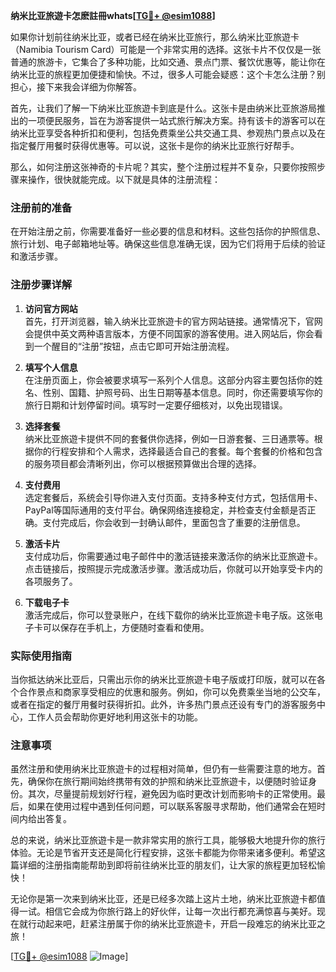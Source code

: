 **纳米比亚旅遊卡怎麽註冊whats[[TG💪+ @esim1088](https://t.me/s/esim1088)]**

如果你计划前往纳米比亚，或者已经在纳米比亚旅行，那么纳米比亚旅遊卡（Namibia Tourism Card）可能是一个非常实用的选择。这张卡片不仅仅是一张普通的旅游卡，它集合了多种功能，比如交通、景点门票、餐饮优惠等，能让你在纳米比亚的旅程更加便捷和愉快。不过，很多人可能会疑惑：这个卡怎么注册？别担心，接下来我会详细为你解答。

首先，让我们了解一下纳米比亚旅遊卡到底是什么。这张卡是由纳米比亚旅游局推出的一项便民服务，旨在为游客提供一站式旅行解决方案。持有该卡的游客可以在纳米比亚享受各种折扣和便利，包括免费乘坐公共交通工具、参观热门景点以及在指定餐厅用餐时获得优惠等。可以说，这张卡是你的纳米比亚旅行好帮手。

那么，如何注册这张神奇的卡片呢？其实，整个注册过程并不复杂，只要你按照步骤来操作，很快就能完成。以下就是具体的注册流程：

### 注册前的准备

在开始注册之前，你需要准备好一些必要的信息和材料。这些包括你的护照信息、旅行计划、电子邮箱地址等。确保这些信息准确无误，因为它们将用于后续的验证和激活步骤。

### 注册步骤详解

1. **访问官方网站**  
   首先，打开浏览器，输入纳米比亚旅遊卡的官方网站链接。通常情况下，官网会提供中英文两种语言版本，方便不同国家的游客使用。进入网站后，你会看到一个醒目的“注册”按钮，点击它即可开始注册流程。

2. **填写个人信息**  
   在注册页面上，你会被要求填写一系列个人信息。这部分内容主要包括你的姓名、性别、国籍、护照号码、出生日期等基本信息。同时，你还需要填写你的旅行日期和计划停留时间。填写时一定要仔细核对，以免出现错误。

3. **选择套餐**  
   纳米比亚旅遊卡提供不同的套餐供你选择，例如一日游套餐、三日通票等。根据你的行程安排和个人需求，选择最适合自己的套餐。每个套餐的价格和包含的服务项目都会清晰列出，你可以根据预算做出合理的选择。

4. **支付费用**  
   选定套餐后，系统会引导你进入支付页面。支持多种支付方式，包括信用卡、PayPal等国际通用的支付平台。确保网络连接稳定，并检查支付金额是否正确。支付完成后，你会收到一封确认邮件，里面包含了重要的注册信息。

5. **激活卡片**  
   支付成功后，你需要通过电子邮件中的激活链接来激活你的纳米比亚旅遊卡。点击链接后，按照提示完成激活步骤。激活成功后，你就可以开始享受卡内的各项服务了。

6. **下载电子卡**  
   激活完成后，你可以登录账户，在线下载你的纳米比亚旅遊卡电子版。这张电子卡可以保存在手机上，方便随时查看和使用。

### 实际使用指南

当你抵达纳米比亚后，只需出示你的纳米比亚旅遊卡电子版或打印版，就可以在各个合作景点和商家享受相应的优惠和服务。例如，你可以免费乘坐当地的公交车，或者在指定的餐厅用餐时获得折扣。此外，许多热门景点还设有专门的游客服务中心，工作人员会帮助你更好地利用这张卡的功能。

### 注意事项

虽然注册和使用纳米比亚旅遊卡的过程相对简单，但仍有一些需要注意的地方。首先，确保你在旅行期间始终携带有效的护照和纳米比亚旅遊卡，以便随时验证身份。其次，尽量提前规划好行程，避免因为临时更改计划而影响卡的正常使用。最后，如果在使用过程中遇到任何问题，可以联系客服寻求帮助，他们通常会在短时间内给出答复。

总的来说，纳米比亚旅遊卡是一款非常实用的旅行工具，能够极大地提升你的旅行体验。无论是节省开支还是简化行程安排，这张卡都能为你带来诸多便利。希望这篇详细的注册指南能帮助到即将前往纳米比亚的朋友们，让大家的旅程更加轻松愉快！

无论你是第一次来到纳米比亚，还是已经多次踏上这片土地，纳米比亚旅遊卡都值得一试。相信它会成为你旅行路上的好伙伴，让每一次出行都充满惊喜与美好。现在就行动起来吧，赶紧注册属于你的纳米比亚旅遊卡，开启一段难忘的纳米比亚之旅！

[[TG💪+ @esim1088](https://t.me/s/esim1088) ![Image](https://i.postimg.cc/4NQfJmqS/Snipaste-2025-05-13-00-14-12.png)]